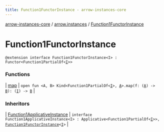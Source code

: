 ```yaml
---
title: Function1FunctorInstance - arrow-instances-core
---
```


[arrow-instances-core](../../index.html) / [arrow.instances](../index.html) / [Function1FunctorInstance](./index.html)

# Function1FunctorInstance

`@extension interface Function1FunctorInstance<I> : Functor<Function1PartialOf<`[`I`](index.html#I)`>>`

### Functions

| [map](map.html) | `open fun <A, B> Kind<Function1PartialOf<`[`I`](index.html#I)`>, `[`A`](map.html#A)`>.map(f: (`[`A`](map.html#A)`) -> `[`B`](map.html#B)`): (`[`I`](index.html#I)`) -> `[`B`](map.html#B) |

### Inheritors

| [Function1ApplicativeInstance](../-function1-applicative-instance/index.html) | `interface Function1ApplicativeInstance<I> : Applicative<Function1PartialOf<`[`I`](../-function1-applicative-instance/index.html#I)`>>, `[`Function1FunctorInstance`](./index.html)`<`[`I`](../-function1-applicative-instance/index.html#I)`>` |

